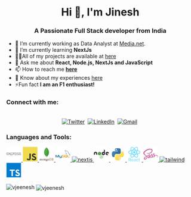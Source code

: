 <h1 align="center">Hi 👋, I'm Jinesh</h1>
<h3 align="center">A Passionate Full Stack developer from India</h3>

- 🔭 I’m currently working as Data Analyst at [Media.net](https://www.media.net/). 
- 🌱 I’m currently learning **NextJs** 
- 👨‍💻All of my projects are available at [here](https://github.com/vjeenesh?tab=repositories) 
- 💬 Ask me about **React, Node.js, NextJs and JavaScript** 
- 📫 How to reach me **[here](mailto:vjeenesh@gmail.com)** 
- 📄 Know about my experiences [here](https://drive.google.com/file/d/1nlPHz7aPtdZgYoHY1Ay8XV3BgCkVJQ3v/view?usp=drivesdk) 
- ⚡Fun fact **I am an F1 enthusiast!**

<h3 align="left">Connect with me:</h3>
<p align="center">
  <br />
  <a target="_blank" href="https://x.com/JineshVaan"
    ><img
      src="https://img.shields.io/badge/Twitter-1DA1F2?style=for-the-badge&logo=twitter&logoColor=white"
      alt="Twitter" /></a
  >&nbsp;
  <a target="_blank" href="https://www.linkedin.com/in/jinesh-van/"
    ><img
      src="https://img.shields.io/badge/linkedin-%230077B5.svg?&style=for-the-badge&logo=linkedin&logoColor=white"
      alt="LinkedIn" /></a
  >&nbsp;
  <a target="_blank" href="mailto:vjeenesh@gmail.com?subject=Hola%20Jinesh"
    ><img
      src="https://img.shields.io/badge/gmail-%23D14836.svg?&style=for-the-badge&logo=gmail&logoColor=white"
      alt="Gmail" /></a
  >&nbsp;
</p>

<h3 align="left">Languages and Tools:</h3>
<p align="left">
  <a href="https://expressjs.com" target="_blank" rel="noreferrer">
    <img
      src="https://raw.githubusercontent.com/devicons/devicon/master/icons/express/express-original-wordmark.svg"
      alt="express"
      width="40"
      height="40"
    />
  </a>
  <a
    href="https://developer.mozilla.org/en-US/docs/Web/JavaScript"
    target="_blank"
    rel="noreferrer"
  >
    <img
      src="https://raw.githubusercontent.com/devicons/devicon/master/icons/javascript/javascript-original.svg"
      alt="javascript"
      width="40"
      height="40"
    />
  </a>
  <a href="https://www.mongodb.com/" target="_blank" rel="noreferrer">
    <img
      src="https://raw.githubusercontent.com/devicons/devicon/master/icons/mongodb/mongodb-original-wordmark.svg"
      alt="mongodb"
      width="40"
      height="40"
    />
  </a>
  <a href="https://www.mysql.com/" target="_blank" rel="noreferrer">
    <img
      src="https://raw.githubusercontent.com/devicons/devicon/master/icons/mysql/mysql-original-wordmark.svg"
      alt="mysql"
      width="40"
      height="40"
    />
  </a>
  <a href="https://nextjs.org/" target="_blank" rel="noreferrer">
    <img
      src="https://cdn.worldvectorlogo.com/logos/nextjs-2.svg"
      alt="nextjs"
      width="40"
      height="40"
    />
  </a>
  <a href="https://nodejs.org" target="_blank" rel="noreferrer">
    <img
      src="https://raw.githubusercontent.com/devicons/devicon/master/icons/nodejs/nodejs-original-wordmark.svg"
      alt="nodejs"
      width="40"
      height="40"
    />
  </a>
  <a href="https://www.python.org" target="_blank" rel="noreferrer">
    <img
      src="https://raw.githubusercontent.com/devicons/devicon/master/icons/python/python-original.svg"
      alt="python"
      width="40"
      height="40"
    />
  </a>
  <a href="https://reactjs.org/" target="_blank" rel="noreferrer">
    <img
      src="https://raw.githubusercontent.com/devicons/devicon/master/icons/react/react-original-wordmark.svg"
      alt="react"
      width="40"
      height="40"
    />
  </a>
  <a href="https://sass-lang.com" target="_blank" rel="noreferrer">
    <img
      src="https://raw.githubusercontent.com/devicons/devicon/master/icons/sass/sass-original.svg"
      alt="sass"
      width="40"
      height="40"
    />
  </a>
  <a href="https://tailwindcss.com/" target="_blank" rel="noreferrer">
    <img
      src="https://www.vectorlogo.zone/logos/tailwindcss/tailwindcss-icon.svg"
      alt="tailwind"
      width="40"
      height="40"
    />
  </a>
  <a href="https://www.typescriptlang.org/" target="_blank" rel="noreferrer">
    <img
      src="https://raw.githubusercontent.com/devicons/devicon/master/icons/typescript/typescript-original.svg"
      alt="typescript"
      width="40"
      height="40"
    />
  </a>
</p>

<p>
  <img
    align="left"
    src="https://github-readme-stats.vercel.app/api/top-langs?username=vjeenesh&show_icons=true&locale=en&layout=compact"
    alt="vjeenesh"
  />
</p>

<p>
  &nbsp;<img
    align="center"
    src="https://github-readme-stats.vercel.app/api?username=vjeenesh&show_icons=true&locale=en"
    alt="vjeenesh"
  />
</p>
